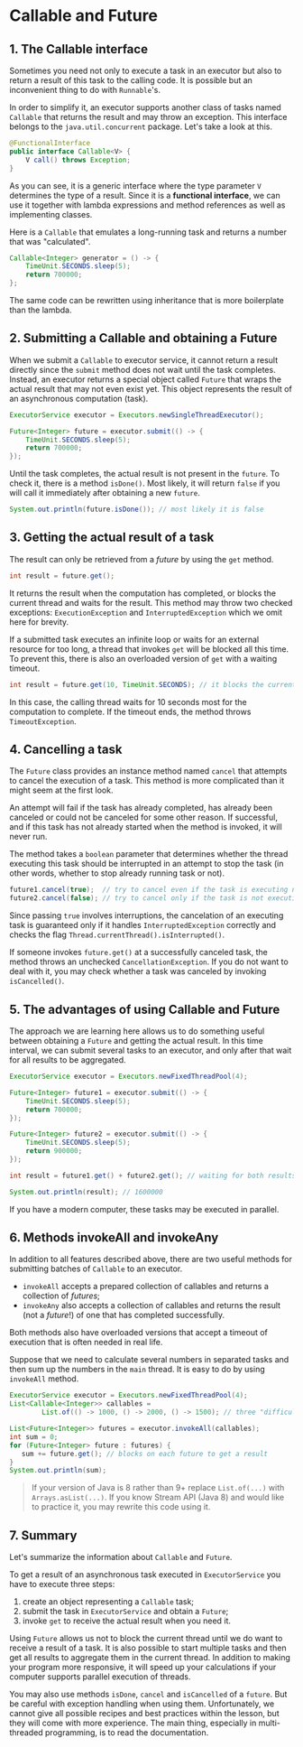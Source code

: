 # Callable and Future

## 1. The Callable interface

Sometimes you need not only to execute a task in an executor but also to return a result of this task to the calling code. It is possible but an inconvenient thing to do with `Runnable`'s.

In order to simplify it, an executor supports another class of tasks named `Callable` that returns the result and may throw an exception. This interface belongs to the `java.util.concurrent` package. Let's take a look at this.
```java
@FunctionalInterface
public interface Callable<V> {
    V call() throws Exception;
} 
```

As you can see, it is a generic interface where the type parameter `V` determines the type of a result. Since it is a **functional interface**, we can use it together with lambda expressions and method references as well as implementing classes.

Here is a `Callable` that emulates a long-running task and returns a number that was "calculated".
```java
Callable<Integer> generator = () -> {
    TimeUnit.SECONDS.sleep(5);
    return 700000;
};
```
The same code can be rewritten using inheritance that is more boilerplate than the lambda.

## 2. Submitting a Callable and obtaining a Future

When we submit a `Callable` to executor service, it cannot return a result directly since the `submit` method does not wait until the task completes. Instead, an executor returns a special object called `Future` that wraps the actual result that may not even exist yet. This object represents the result of an asynchronous computation (task).
```java
ExecutorService executor = Executors.newSingleThreadExecutor();

Future<Integer> future = executor.submit(() -> {
    TimeUnit.SECONDS.sleep(5);
    return 700000;
});
```

Until the task completes, the actual result is not present in the `future`. To check it, there is a method `isDone()`. Most likely, it will return `false` if you will call it immediately after obtaining a new `future`.
```java
System.out.println(future.isDone()); // most likely it is false
```

## 3. Getting the actual result of a task

The result can only be retrieved from a *future* by using the `get` method.
```java
int result = future.get();
```

It returns the result when the computation has completed, or blocks the current thread and waits for the result. This method may throw two checked exceptions: `ExecutionException` and `InterruptedException` which we omit here for brevity.

If a submitted task executes an infinite loop or waits for an external resource for too long, a thread that invokes `get` will be blocked all this time. To prevent this, there is also an overloaded version of `get` with a waiting timeout.
```java
int result = future.get(10, TimeUnit.SECONDS); // it blocks the current thread 
```

In this case, the calling thread waits for 10 seconds most for the computation to complete. If the timeout ends, the method throws `TimeoutException`.

## 4. Cancelling a task

The `Future` class provides an instance method named `cancel` that attempts to cancel the execution of a task. This method is more complicated than it might seem at the first look.

An attempt will fail if the task has already completed, has already been canceled or could not be canceled for some other reason. If successful, and if this task has not already started when the method is invoked, it will never run.

The method takes a `boolean` parameter that determines whether the thread executing this task should be interrupted in an attempt to stop the task (in other words, whether to stop already running task or not).
```java
future1.cancel(true);  // try to cancel even if the task is executing now
future2.cancel(false); // try to cancel only if the task is not executing
```
Since passing `true` involves interruptions, the cancelation of an executing task is guaranteed only if it handles `InterruptedException` correctly and checks the flag `Thread.currentThread().isInterrupted()`.

If someone invokes `future.get()` at a successfully canceled task, the method throws an unchecked `CancellationException`. If you do not want to deal with it, you may check whether a task was canceled by invoking `isCancelled()`.

## 5. The advantages of using Callable and Future

The approach we are learning here allows us to do something useful between obtaining a `Future` and getting the actual result. In this time interval, we can submit several tasks to an executor, and only after that wait for all results to be aggregated.
```java
ExecutorService executor = Executors.newFixedThreadPool(4);

Future<Integer> future1 = executor.submit(() -> {
    TimeUnit.SECONDS.sleep(5);
    return 700000;
});

Future<Integer> future2 = executor.submit(() -> {
    TimeUnit.SECONDS.sleep(5);
    return 900000;
});

int result = future1.get() + future2.get(); // waiting for both results

System.out.println(result); // 1600000
```
If you have a modern computer, these tasks may be executed in parallel.

## 6. Methods invokeAll and invokeAny

In addition to all features described above, there are two useful methods for submitting batches of `Callable` to an executor.

- `invokeAll` accepts a prepared collection of callables and returns a collection of *futures*;
- `invokeAny` also accepts a collection of callables and returns the result (not a *future*!) of one that has completed successfully.

Both methods also have overloaded versions that accept a timeout of execution that is often needed in real life.

Suppose that we need to calculate several numbers in separated tasks and then sum up the numbers in the `main` thread. It is easy to do by using `invokeAll` method.
```java
ExecutorService executor = Executors.newFixedThreadPool(4);
List<Callable<Integer>> callables =
        List.of(() -> 1000, () -> 2000, () -> 1500); // three "difficult" tasks

List<Future<Integer>> futures = executor.invokeAll(callables);
int sum = 0;
for (Future<Integer> future : futures) {
   sum += future.get(); // blocks on each future to get a result
}
System.out.println(sum);
```

> If your version of Java is 8 rather than 9+ replace `List.of(...)` with `Arrays.asList(...)`. If you know Stream API (Java 8) and would like to practice it, you may rewrite this code using it.

## 7. Summary

Let's summarize the information about `Callable` and `Future`.

To get a result of an asynchronous task executed in `ExecutorService` you have to execute three steps:

1. create an object representing a `Callable` task;
2. submit the task in `ExecutorService` and obtain a `Future`;
3. invoke `get` to receive the actual result when you need it.

Using `Future` allows us not to block the current thread until we do want to receive a result of a task. It is also possible to start multiple tasks and then get all results to aggregate them in the current thread. In addition to making your program more responsive, it will speed up your calculations if your computer supports parallel execution of threads.

You may also use methods `isDone`, `cancel` and `isCancelled` of a `future`. But be careful with exception handling when using them. Unfortunately, we cannot give all possible recipes and best practices within the lesson, but they will come with more experience. The main thing, especially in multi-threaded programming, is to read the documentation.
